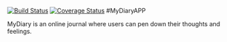[![Build Status](https://travis-ci.com/ChegeBryan/MyDiaryApp.svg?branch=develop)](https://travis-ci.com/ChegeBryan/MyDiaryApp) [![Coverage Status](https://coveralls.io/repos/github/ChegeBryan/MyDiaryApp/badge.svg?branch=master)](https://coveralls.io/github/ChegeBryan/MyDiaryApp?branch=master) 
#MyDiaryAPP

MyDiary is an online journal where users can pen down their thoughts and feelings.